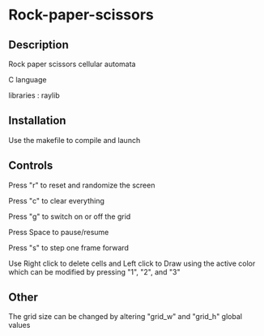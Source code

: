 # Rock-paper-scissors


## Description

Rock paper scissors cellular automata

C language

libraries : raylib

## Installation

Use the makefile to compile and launch

## Controls

Press "r" to reset and randomize the screen

Press "c" to clear everything

Press "g" to switch on or off the grid

Press Space to pause/resume

Press "s" to step one frame forward

Use Right click to delete cells and Left click to Draw using the active color which can be modified by pressing "1", "2", and "3"

## Other

The grid size can be changed by altering "grid_w" and "grid_h" global values
